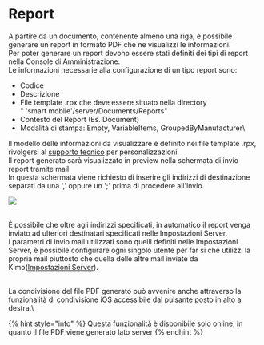 # Report

A partire da un documento, contenente almeno una riga, è possibile generare un report in formato PDF che ne visualizzi le informazioni.\
Per poter generare un report devono essere stati definiti dei tipi di report nella Console di Amministrazione.\
Le informazioni necessarie alla configurazione di un tipo report sono:

* Codice
* Descrizione
* File template .rpx che deve essere situato nella directory \
  " 'smart mobile'/server/Documents/Reports"
* Contesto del Report (Es. Document)
* Modalità di stampa: Empty, VariableItems, GroupedByManufacturer\


Il modello delle informazioni da visualizzare è definito nei file template  .rpx, rivolgersi al [supporto tecnico](../../contatti.md) per personalizzazioni.\
Il report generato sarà visualizzato in preview nella schermata di invio report tramite mail.\
In questa schermata viene richiesto di inserire gli indirizzi di destinazione separati da una ',' oppure un ';' prima di procedere all'invio.

![](../../.gitbook/assets/simulator-screen-shot-ipad-6th-generation-2019-08-20-at-14.58.15\_framed.png)

\
È possibile che oltre agli indirizzi specificati, in automatico il report venga inviato ad ulteriori destinatari specificati nelle Impostazioni Server.\
I parametri di invio mail utilizzati sono quelli definiti nelle Impostazioni Server, è possibile configurare ogni singolo utente per far si che utilizzi la propria mail piuttosto che quella delle altre mail inviate da Kimo([Impostazioni Server](../../impostazioni/impostazioni-di-sistema.md)).

\
La condivisione del file PDF generato può avvenire anche attraverso la funzionalità di condivisione iOS accessibile dal pulsante posto in alto a destra.\


{% hint style="info" %}
Questa funzionalità è disponibile solo online, in quanto il file PDF viene generato lato server
{% endhint %}

###
